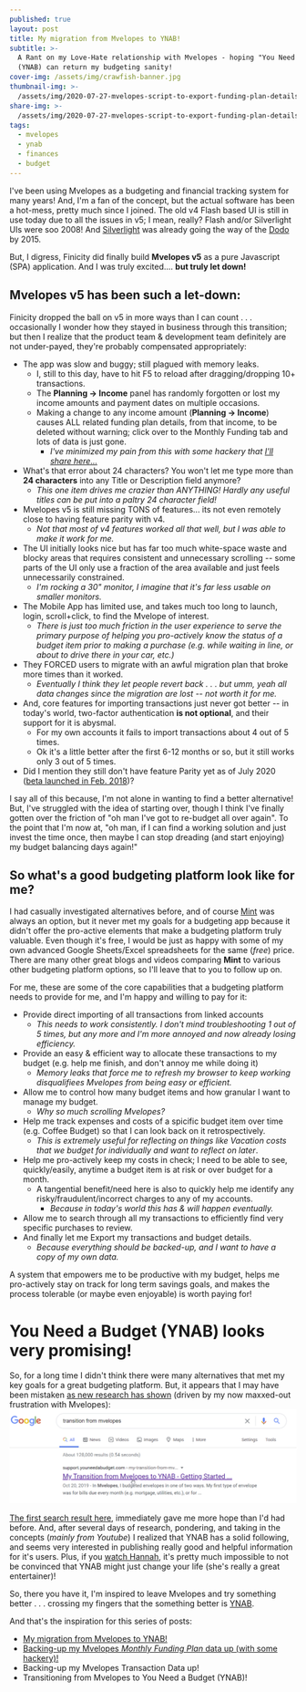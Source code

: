```yaml
---
published: true
layout: post
title: My migration from Mvelopes to YNAB!
subtitle: >-
  A Rant on my Love-Hate relationship with Mvelopes - hoping "You Need A Budget"
  (YNAB) can return my budgeting sanity!
cover-img: /assets/img/crawfish-banner.jpg
thumbnail-img: >-
  /assets/img/2020-07-27-mvelopes-script-to-export-funding-plan-details-as-csv/mvelopes-to-ynab-thumbnail.png
share-img: >-
  /assets/img/2020-07-27-mvelopes-script-to-export-funding-plan-details-as-csv/mvelopes-to-ynab-thumbnail.png
tags:
  - mvelopes
  - ynab
  - finances
  - budget
---
```

I've been using Mvelopes as a budgeting and financial tracking system for many years! And, I'm a fan of the concept, but the actual software has been a hot-mess, pretty much since I joined. The old v4 Flash based UI is still in use today due to all the issues in v5; I mean, really? Flash and/or Silverlight UIs were soo 2008! And [Silverlight](https://theorem.co/verticals/silverlight-modernization) was already going the way of the [Dodo](https://en.wikipedia.org/wiki/Dodo) by 2015.

But, I digress, Finicity did finally build **Mvelopes v5** as a pure Javascript (SPA) application. And I was truly excited.... **but truly let down!** 

## Mvelopes v5 has been such a let-down:
Finicity dropped the ball on v5 in more ways than I can count . . . occasionally I wonder how they stayed in business through this transition; but then I realize that the product team & development team definitely are not under-payed, they're probably compensated appropriately:
- The app was slow and buggy; still plagued with memory leaks.
  - I, still to this day, have to hit F5 to reload after dragging/dropping 10+ transactions.
  - The **Planning -> Income** panel has randomly forgotten or lost my income amounts and payment dates on multiple occasions.
  - Making a change to any income amount (**Planning -> Income**) causes ALL related funding plan details, from that income, to be deleted without warning; click over to the Monthly Funding tab and lots of data is just gone.
    - *I've minimized my pain from this with some hackery that [I'll share here...](/2020-07-27-mvelopes-script-to-export-funding-plan-details-as-csv)*
- What's that error about 24 characters? You won't let me type more than **24 characters** into any Title or Description field anymore?
    - *This one item drives me crazier than ANYTHING! Hardly any useful titles can be put into a paltry 24 character field!*
- Mvelopes v5 is still missing TONS of features... its not even remotely close to having feature parity with v4.
  - *Not that most of v4 features worked all that well, but I was able to make it work for me.*
- The UI initially looks nice but has far too much white-space waste and blocky areas that requires consistent and unnecessary scrolling -- some parts of the UI only use a fraction of the area available and just feels unnecessarily constrained.
   - *I'm rocking a 30" monitor, I imagine that it's far less usable on smaller monitors.*
- The Mobile App has limited use, and takes much too long to launch, login, scroll+click, to find the Mvelope of interest.
  - *There is just too much friction in the user experience to serve the primary purpose of helping you pro-actively know the status of a budget item prior to making a purchase (e.g. while waiting in line, or about to drive there in your car, etc.)*
- They FORCED users to migrate with an awful migration plan that broke more times than it worked.
  - *Eventually I think they let people revert back . . . but umm, yeah all data changes since the migration are lost -- not worth it for me.*
- And, core features for importing transactions just never got better -- in today's world, two-factor authentication **is not optional**, and their support for it is abysmal.   
  - For my own accounts it fails to import transactions about 4 out of 5 times.
  - Ok it's a little better after the first 6-12 months or so, but it still works only 3 out of 5 times.
- Did I mention they still don't have feature Parity yet as of July 2020 ([beta launched in Feb. 2018](https://www.mvelopes.com/2018/02/))?

I say all of this because, I'm not alone in wanting to find a better alternative! But, I've struggled with the idea of starting over, though I think I've finally gotten over the friction of "oh man I've got to re-budget all over again". To the point that I'm now at, "oh man, if I can find a working solution and just invest the time once, then maybe I can stop dreading (and start enjoying) my budget balancing days again!"

## So what's a good budgeting platform look like for me?
I had casually investigated alternatives before, and of course [Mint](https://www.mint.com/) was always an option, but it never met my goals for a budgeting app because it didn't offer the pro-active elements that make a budgeting platform truly valuable. Even though it's free, I would be just as happy with some of my own advanced Google Sheets/Excel spreadsheets for the same (*free*) price. There are many other great blogs and videos comparing **Mint** to various other budgeting platform  options, so I'll leave that to you to follow up on.

For me, these are some of the core capabilities that a budgeting platform needs to provide for me, and I'm happy and willing to pay for it:
 - Provide direct importing of all transactions from linked accounts
   - *This needs to work consistently.  I don't mind troubleshooting 1 out of 5 times, but any more and I'm more annoyed and now already losing efficiency.*
 - Provide an easy & efficient way to allocate these transactions to my budget (e.g. help me finish, and don't annoy me while doing it)
   - *Memory leaks that force me to refresh my browser to keep working disqualifiees Mvelopes from being easy or efficient.*
 - Allow me to control how many budget items and how granular I want to manage my budget.
   - *Why so much scrolling Mvelopes?*
 - Help me track expenses and costs of a spicific budget item over time (e.g. Coffee Budget) so that I can look back on it retrospectively.
   - *This is extremely useful for reflecting on things like Vacation costs that we budget for individually and want to reflect on later*.
 - Help me pro-actively keep my costs in check; I need to be able to see, quickly/easily, anytime a budget item is at risk or over budget for a month.
   - A tangential benefit/need here is also to quickly help me identify any risky/fraudulent/incorrect charges to any of my accounts.
     - *Because in today's world this has & will happen eventually.*
 - Allow me to search through all my transactions to efficiently find very specific purchases to review.
 - And finally let me Export my transactions and budget details.
   - *Because everything should be backed-up, and I want to have a copy of my own data.*

A system that empowers me to be productive with my budget, helps me pro-actively stay on track for long term savings goals, and makes the process tolerable (or maybe even enjoyable) is worth paying for!

# You Need a Budget (YNAB) looks very promising!
So, for a long time I didn't think there were many alternatives that met my key goals for a great budgeting platform. But, it appears that I may have been mistaken [as new research has shown](https://www.google.com/search?q=transition+from+mvelopes&oq=transition+from+mvelopes) (driven by my now maxxed-out frustration with Mvelopes):
<img src="../assets/img/2020-07-27-transition-from-mvelopes-to-ynab/google-search-transition-from-mvelopes.png " class="medium center" data-zoomable />

[The first search result here](https://support.youneedabudget.com/t/x147a0/my-transition-from-mvelopes-to-ynab), immediately gave me more hope than I'd had before.  And, after several days of research, pondering, and taking in the concepts (*mainly from Youtube*) I realized that YNAB has a solid following, and seems very interested in publishing really good and helpful information for it's users.  Plus, if you [watch Hannah](https://www.youtube.com/playlist?list=PLq0_N-XTl2yDWGTHHHYhfB_KumLx1zANh), it's pretty much impossible to not be convinced that YNAB might just change your life (she's really a great entertainer)!

So, there you have it, I'm inspired to leave Mvelopes and try something better . . . crossing my fingers that the something better is [YNAB](https://www.youneedabudget.com/).

And that's the inspiration for this series of posts:
 - [My migration from Mvelopes to YNAB!](/2020-07-27-transition-from-mvelopes-to-ynab)
 - [Backing-up my Mvelopes *Monthly Funding Plan* data up (with some hackery)!](/2020-07-27-mvelopes-script-to-export-funding-plan-details-as-csv)
 - Backing-up my Mvelopes Transaction Data up!
 - Transitioning from Mvelopes to You Need a Budget (YNAB)!
